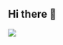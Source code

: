 ## Hi there 👋

![](https://github-readme-stats.vercel.app/api?username=Doom9527&show_icons=true&theme=transparent)
